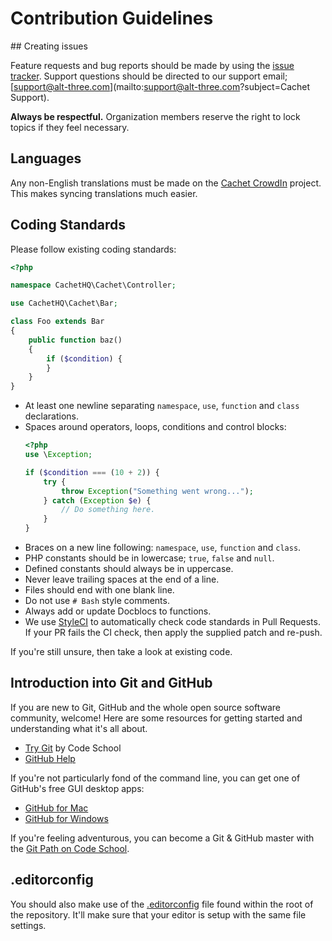 # Contribution Guidelines

## Creating issues

Feature requests and bug reports should be made by using the [issue tracker](https://github.com/cachethq/Cachet/issues). Support questions should be directed to our support email; [support@alt-three.com](mailto:support@alt-three.com?subject=Cachet Support).

**Always be respectful.** Organization members reserve the right to lock topics if they feel necessary.

## Languages

Any non-English translations must be made on the [Cachet CrowdIn](https://translate.cachethq.io) project. This makes syncing translations much easier.

## Coding Standards

Please follow existing coding standards:

```php
<?php

namespace CachetHQ\Cachet\Controller;

use CachetHQ\Cachet\Bar;

class Foo extends Bar
{
    public function baz()
    {
        if ($condition) {
        }
    }
}

```

- At least one newline separating `namespace`, `use`, `function` and `class` declarations.
- Spaces around operators, loops, conditions and control blocks:
    ```php
    <?php
    use \Exception;

    if ($condition === (10 + 2)) {
        try {
            throw Exception("Something went wrong...");
        } catch (Exception $e) {
            // Do something here.
        }
    }
    ```
- Braces on a new line following: `namespace`, `use`, `function` and `class`.
- PHP constants should be in lowercase; `true`, `false` and `null`.
- Defined constants should always be in uppercase.
- Never leave trailing spaces at the end of a line.
- Files should end with one blank line.
- Do not use `# Bash` style comments.
- Always add or update Docblocs to functions.
- We use [StyleCI](https://styleci.io) to automatically check code standards in Pull Requests. If your PR fails the CI check, then apply the supplied patch and re-push.

If you're still unsure, then take a look at existing code.

## Introduction into Git and GitHub

If you are new to Git, GitHub and the whole open source software community, welcome! Here are some resources for getting started and understanding what it's all about.

- [Try Git](https://try.github.io/levels/1/challenges/1) by Code School
- [GitHub Help](https://help.github.com)

If you're not particularly fond of the command line, you can get one of GitHub's free GUI desktop apps:

- [GitHub for Mac](https://github.com/blog/1510-installing-git-from-github-for-mac)
- [GitHub for Windows](https://github.com/blog/1127-github-for-windows)

If you're feeling adventurous, you can become a Git & GitHub master with the [Git Path on Code School](https://www.codeschool.com/paths/git).

## .editorconfig

You should also make use of the [.editorconfig](/.editorconfig) file found within the root of the repository. It'll make sure that your editor is setup with the same file settings.
